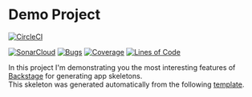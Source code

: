 #  Demo Project 

[![CircleCI](https://circleci.com/gh/d1-cnoe/prova-9-sample-spring-boot-app-k8s.svg?style=svg)](https://circleci.com/gh/d1-cnoe/prova-9-sample-spring-boot-app-k8s)

[![SonarCloud](https://sonarcloud.io/images/project_badges/sonarcloud-black.svg)](https://sonarcloud.io/dashboard?id=d1-cnoe_prova-9-sample-spring-boot-app-k8s)
[![Bugs](https://sonarcloud.io/api/project_badges/measure?project=d1-cnoe_prova-9-sample-spring-boot-app-k8s&metric=bugs)](https://sonarcloud.io/dashboard?id=d1-cnoe_prova-9-sample-spring-boot-app-k8s)
[![Coverage](https://sonarcloud.io/api/project_badges/measure?project=d1-cnoe_prova-9-sample-spring-boot-app-k8s&metric=coverage)](https://sonarcloud.io/dashboard?id=d1-cnoe_prova-9-sample-spring-boot-app-k8s)
[![Lines of Code](https://sonarcloud.io/api/project_badges/measure?project=d1-cnoe_prova-9-sample-spring-boot-app-k8s&metric=ncloc)](https://sonarcloud.io/dashboard?id=d1-cnoe_prova-9-sample-spring-boot-app-k8s)

In this project I'm demonstrating you the most interesting features of [Backstage](https://backstage.io/) for generating app skeletons. \
This skeleton was generated automatically from the following [template](https://github.com/d1-cnoe/backstage-templates/blob/master/templates/spring-boot-basic/template.yaml).
